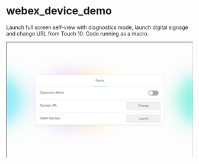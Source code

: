 # webex_device_demo
Launch full screen self-view with diagnostics mode, launch digital signage and change URL from Touch 10.
Code running as a macro.


![Touch 10 Preview](touch10_preview.png)
